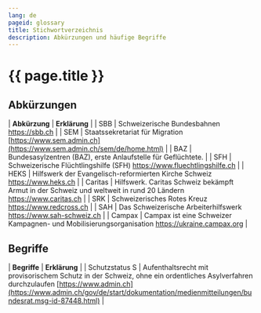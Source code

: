 ```yaml
---
lang: de
pageid: glossary
title: Stichwortverzeichnis
description: Abkürzungen und häufige Begriffe
---
```

# {{ page.title }}

## Abkürzungen

| **Abkürzung**         | **Erklärung** |
| SBB                   | Schweizerische Bundesbahnen <https://sbb.ch> |
| SEM                   | Staatssekretariat für Migration [https://www.sem.admin.ch](https://www.sem.admin.ch/sem/de/home.html) |
| BAZ                   | Bundesasylzentren (BAZ), erste Anlaufstelle für Geflüchtete. |
| SFH                   | Schweizerische Flüchtlingshilfe (SFH) <https://www.fluechtlingshilfe.ch> |
| HEKS                  | Hilfswerk der Evangelisch-reformierten Kirche Schweiz <https://www.heks.ch> |
| Caritas               | Hilfswerk. Caritas Schweiz bekämpft Armut in der Schweiz und weltweit in rund 20 Ländern <https://www.caritas.ch> | 
| SRK                   | Schweizerisches Rotes Kreuz <https://www.redcross.ch> |
| SAH                   | Das Schweizerische Arbeiterhilfswerk <https://www.sah-schweiz.ch> |
| Campax                | Campax ist eine Schweizer Kampagnen- und Mobilisierungsorganisation <https://ukraine.campax.org> |

## Begriffe

| **Begriffe**         | **Erklärung** |
| Schutzstatus S       | Aufenthaltsrecht mit provisorischem Schutz in der Schweiz, ohne ein ordentliches Asylverfahren durchzulaufen [https://www.admin.ch](https://www.admin.ch/gov/de/start/dokumentation/medienmitteilungen/bundesrat.msg-id-87448.html) |



